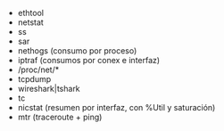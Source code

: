 - ethtool
- netstat
- ss
- sar
- nethogs (consumo por proceso)
- iptraf (consumos por conex e interfaz)
- /proc/net/*
- tcpdump
- wireshark|tshark
- tc
- nicstat (resumen por interfaz, con %Util y saturación)
- mtr (traceroute + ping)
